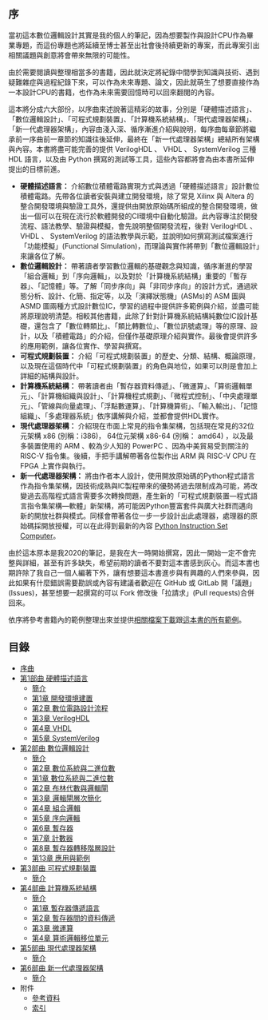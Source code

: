 ## 序
當初這本數位邏輯設計其實是我的個人的筆記，因為想要製作與設計CPU作為畢業專題，而這份專題也將延續至博士甚至出社會後持續更新的專案，而此專案引出相關議題與創意將會帶來無限的可能性。

由於需要閱讀與整理相當多的書籍，因此就決定將紀錄中間學到知識與技術、遇到疑難雜症與過程紀錄下來，可以作為未來專題、論文，因此就萌生了想要直接作為一本設計CPU的書籍，也作為未來需要回憶時可以回來翻閱的內容。

這本將分成六大部份，以序曲來述說著這精彩的故事，分別是「硬體描述語言」、「數位邏輯設計」、「可程式規劃裝置」、「計算機系統結構」、「現代處理器架構」、「新一代處理器架構」，內容由淺入深、循序漸進介紹與說明，每序曲每章節將繼承前一序曲前一章節的知識往後延伸，最終在「新一代處理器架構」總結所有架構與內容。本書將盡可能完善的提供 VerilogHDL 、 VHDL 、 SystemVerilog 三種 HDL 語言，以及由 Python 撰寫的測試等工具，這些內容都將會為由本書所延伸提出的目標前進。

- **硬體描述語言：** 介紹數位積體電路實現方式與透過「硬體描述語言」設計數位積體電路。先帶各位讀者安裝與建立開發環境，除了常見 Xilinx 與 Altera 的整合開發環境與驗證工具外，還提供由開放原始碼所組成的整合開發環境，做出一個可以在現在流行於軟體開發的CI環境中自動化驗證。此內容專注於開發流程、語法教學、驗證與模擬，會先說明整個開發流程，後對 VerilogHDL 、 VHDL 、 SystemVerilog 的語法教學與示範，並說明如何撰寫測試檔案進行「功能模擬」(Functional Simulation)，而理論與實作將帶到「數位邏輯設計」來讓各位了解。
- **數位邏輯設計：** 帶著讀者學習數位邏輯的基礎觀念與知識，循序漸進的學習「組合邏輯」到「序向邏輯」，以及對於「計算機系統結構」重要的「暫存器」、「記憶體」等。了解「同步序向」與「非同步序向」的設計方式，通過狀態分析、設計、化簡、指定等，以及「演繹狀態機」(ASMs)的 ASM 圖與 ASMD 圖兩種方式設計數位IC，學習的過程中提供許多範例與介紹，並盡可能將原理說明清楚。相較其他書籍，此除了針對計算機系統結構純數位IC設計基礎，還包含了「數位轉類比」、「類比轉數位」、「數位訊號處理」等的原理、設計，以及「積體電路」的介紹，但僅作基礎原理介紹與實作。最後會提供許多的應用範例，讓各位實作、學習與撰寫。
- **可程式規劃裝置：** 介紹「可程式規劃裝置」的歷史、分類、結構、概論原理，以及現在這個時代中「可程式規劃裝置」的角色與地位，如果可以則是會加上詳細的結構與設計。
- **計算機系統結構：** 帶著讀者由「暫存器資料傳遞」、「微運算」、「算術邏輯單元」、「計算機組織與設計」、「計算機程式規劃」、「微程式控制」、「中央處理單元」、「管線與向量處理」、「浮點數運算」、「計算機算術」、「輸入輸出」、「記憶組織」、「多處理器系統」依序講解與介紹，並都會提供HDL實作。
- **現代處理器架構：** 介紹現在市面上常見的指令集架構，包括現在常見的32位元架構 x86 (別稱：i386)， 64位元架構 x86-64 (別稱： amd64) ，以及最多裝置使用的 ARM 、較為少人知的 PowerPC 、因為中美貿易受到關注的 RISC-V 指令集。後續，手把手講解帶著各位製作出 ARM 與 RISC-V CPU 在 FPGA 上實作與執行。
- **新一代處理器架構：** 將由作者本人設計，使用開放原始碼的Python程式語言作為指令集架構，因技術成熟與IC製程帶來的優勢將過去限制成為可能，將改變過去高階程式語言需要多次轉換問題，產生新的「可程式規劃裝置—程式語言指令集架構—軟體」新架構，將可能因Python豐富套件與廣大社群而邁向新的開放社群與模式。同樣會帶著各位一步一步設計出此處理器，處理器的原始碼採開放授權，可以在此得到最新的內容 [Python Instruction Set Computer](https://github.com/Multimedia-Processing/Python-Instruction-Set-Computer)。

由於這本原本是我2020的筆記，是我在大一時開始撰寫，因此一開始一定不會完整與詳細，甚至有許多缺失，希望前期的讀者不要對這本書感到灰心。而這本書也期許除了我自己一個人編著下外，讓有想要這本書進步與有興趣的人們來參與，因此如果有什麼錯誤需要勘誤或內容有建議者歡迎在 GitHub 或 GitLab 開「議題」(Issues)，甚至想要一起撰寫的可以 Fork 修改後「拉請求」(Pull requests)合併回來。

依序將參考書籍內的範例整理出來並提供[相關檔案下載](https://drive.google.com/drive/folders/1AohDcrRu37FK9o0uxK_jb0OreTGIpofw)跟[這本書的所有範例](https://github.com/Multimedia-Processing/Digital-Logic-Design/tree/master/example)。

## 目錄
- [序曲](README.md)
- [第1部曲 硬體描述語言](1-硬體描述語言/README.md)
  - [簡介](1-硬體描述語言/README.md)
  - [第1章 開發環境建置](1-硬體描述語言/1-開發環境建置.md)
  - [第2章 數位電路設計流程](1-硬體描述語言/2-數位電路設計流程.md)
  - [第3章 VerilogHDL](1-硬體描述語言/3-VerilogHDL.md)
  - [第4章 VHDL](1-硬體描述語言/4-VHDL.md)
  - [第5章 SystemVerilog](1-硬體描述語言/5-SystemVerilog.md)
- [第2部曲 數位邏輯設計](2-數位邏輯設計/README.md)
  - [簡介](2-數位邏輯設計/README.md)
  - [第2章 數位系統與二進位數](2-數位邏輯設計/1-數位系統與二進位數.md)
  - [第1章 數位系統與二進位數](2-數位邏輯設計/1-數位系統與二進位數.md)
  - [第2章 布林代數與邏輯閘](2-數位邏輯設計/2-布林代數與邏輯閘.md)
  - [第3章 邏輯閘層次簡化](2-數位邏輯設計/3-邏輯閘層次簡化.md)
  - [第4章 組合邏輯](2-數位邏輯設計/4-組合邏輯.md)
  - [第5章 序向邏輯](2-數位邏輯設計/5-序向邏輯.md)
  - [第6章 暫存器](2-數位邏輯設計/6-暫存器.md)
  - [第7章 計數器](2-數位邏輯設計/7-計數器.md)
  - [第8章 暫存器轉移階層設計](2-數位邏輯設計/8-暫存器轉移階層設計.md)
  - [第13章 應用與範例](2-數位邏輯設計/13-應用與範例.md)
- [第3部曲 可程式規劃裝置](3-可程式規劃裝置/README.md)
  - [簡介](3-可程式規劃裝置/README.md)
- [第4部曲 計算機系統結構](4-計算機系統結構/README.md)
  - [簡介](4-計算機系統結構/README.md)
  - [第1章 暫存器傳遞語言](4-計算機系統結構/1-暫存器傳遞語言.md)
  - [第2章 暫存器間的資料傳遞](4-計算機系統結構/2-暫存器間的資料傳遞.md)
  - [第3章 微運算](4-計算機系統結構/3-微運算.md)
  - [第4章 算術邏輯移位單元](4-計算機系統結構/4-算術邏輯移位單元.md)
- [第5部曲 現代處理器架構](5-現代處理器架構/README.md)
  - [簡介](5-現代處理器架構/README.md)
- [第6部曲 新一代處理器架構](6-新一代處理器架構/README.md)
  - [簡介](6-新一代處理器架構/README.md)
- 附件
  - [參考資料](7-附件/1-參考資料.md)
  - [索引](7-附件/2-索引.md)
